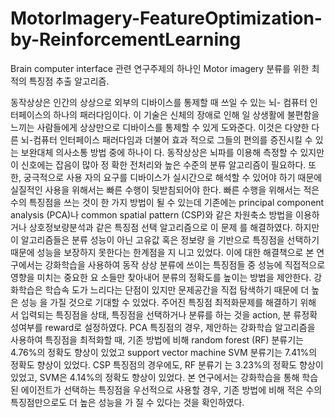 # MotorImagery-FeatureOptimization-by-ReinforcementLearning
Brain computer interface 관련 연구주제의 하나인 Motor imagery 분류를 위한 최적의 특징점 추출 알고리즘.

동작상상은 인간의 상상으로 외부의 디바이스를 통제할 때 쓰일 수 있는 뇌- 
컴퓨터 인터페이스의 하나의 패러다임이다. 이 기술은 신체의 장애로 인해 일
상생활에 불편함을 느끼는 사람들에게 상상만으로 디바이스를 통제할 수 있게
도와준다. 이것은 다양한 다른 뇌-컴퓨터 인터페이스 패러다임과 더불어 효과
적으로 그들의 편의를 증진시킬 수 있는 보완대체 의사소통 방법 중에 하나이
다. 동작상상은 뇌파를 이용해 측정할 수 있지만 이 신호에는 잡음이 많아 정
확한 전처리와 높은 수준의 분류 알고리즘이 필요하다. 또한, 궁극적으로 사용
자의 요구를 디바이스가 실시간으로 해석할 수 있어야 하기 때문에 실질적인
사용을 위해서는 빠른 수행이 뒷받침되어야 한다. 빠른 수행을 위해서는 적은
수의 특징점을 쓰는 것이 한 가지 방법이 될 수 있는데 기존에는 principal
component analysis (PCA)나 common spatial pattern (CSP)와 같은 차원축소
방법을 이용하거나 상호정보량분석과 같은 특징점 선택 알고리즘으로 이 문제
를 해결하였다. 하지만 이 알고리즘들은 분류 성능이 아닌 고유값 혹은 정보량
을 기반으로 특징점을 선택하기 때문에 성능을 보장하지 못한다는 한계점을 지
니고 있었다. 이에 대한 해결책으로 본 연구에서는 강화학습을 사용하여 동작
상상 분류에 쓰이는 특징점들 중 성능에 직접적으로 영향을 미치는 중요한 요
소들만 찾아내어 분류의 정확도를 높이는 방법을 제안한다. 강화학습은 학습속
도가 느리다는 단점이 있지만 문제공간을 직접 탐색하기 때문에 더 높은 성능
을 가질 것으로 기대할 수 있었다. 주어진 특징점 최적화문제를 해결하기 위해
서 입력되는 특징점을 상태, 특징점을 선택하거나 분류를 하는 것을 action, 분
류정확성여부를 reward로 설정하였다. PCA 특징점의 경우, 제안하는 강화학습
알고리즘을 사용하여 특징점을 최적화할 때, 기존 방법에 비해 random forest
(RF) 분류기는 4.76%의 정확도 향상이 있었고 support vector machine SVM
분류기는 7.41%의 정확도 향상이 있었다. CSP 특징점의 경우에도, RF 분류기
는 3.23%의 정확도 향상이 있었고, SVM은 4.14%의 정확도 향상이 있었다. 본
연구에서는 강화학습을 통해 학습된 에이전트가 선택하는 특징점을 우선적으로
사용할 경우, 기존 방법에 비해 적은 수의 특징점만으로도 더 높은 성능을 가
질 수 있다는 것을 확인하였다.
